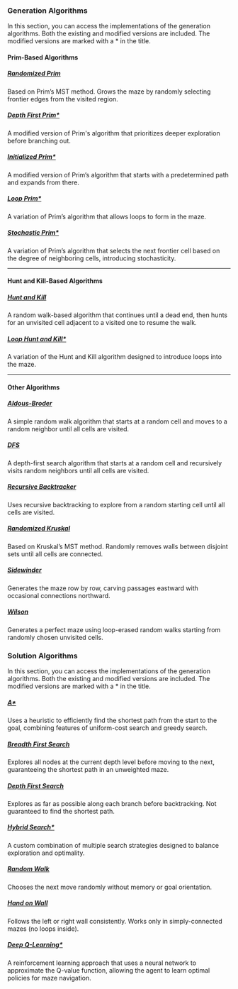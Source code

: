 ### Generation Algorithms
In this section, you can access the implementations of the generation algorithms. Both the existing and modified versions are included. The modified versions are marked with a * in the title.

#### Prim-Based Algorithms

##### [Randomized Prim](https://github.com/lmfaraday/Maze-Generation-Algorithms-Using-Graph-Theory/blob/main/MazeGenerationAlgorithms/RandomizedPrim.py)  
Based on Prim’s MST method. Grows the maze by randomly selecting frontier edges from the visited region.

##### [Depth First Prim*](https://github.com/lmfaraday/Maze-Generation-Algorithms-Using-Graph-Theory/blob/main/MazeGenerationAlgorithms/DepthFirstPrim.py)  
A modified version of Prim's algorithm that prioritizes deeper exploration before branching out.

##### [Initialized Prim*](https://github.com/lmfaraday/Maze-Generation-Algorithms-Using-Graph-Theory/blob/main/MazeGenerationAlgorithms/InitializedPrim.py)  
A modified version of Prim’s algorithm that starts with a predetermined path and expands from there.

##### [Loop Prim*](https://github.com/lmfaraday/Maze-Generation-Algorithms-Using-Graph-Theory/blob/main/MazeGenerationAlgorithms/LoopPrim.py)  
A variation of Prim’s algorithm that allows loops to form in the maze.

##### [Stochastic Prim*](https://github.com/lmfaraday/Maze-Generation-Algorithms-Using-Graph-Theory/blob/main/MazeGenerationAlgorithms/StochasticPrim.py)  
A variation of Prim’s algorithm that selects the next frontier cell based on the degree of neighboring cells, introducing stochasticity.

---

#### Hunt and Kill-Based Algorithms

##### [Hunt and Kill](https://github.com/lmfaraday/Maze-Generation-Algorithms-Using-Graph-Theory/blob/main/MazeGenerationAlgorithms/HuntAndKill.py)  
A random walk-based algorithm that continues until a dead end, then hunts for an unvisited cell adjacent to a visited one to resume the walk.

##### [Loop Hunt and Kill*](https://github.com/lmfaraday/Maze-Generation-Algorithms-Using-Graph-Theory/blob/main/MazeGenerationAlgorithms/LoopHuntAndKill.py)  
A variation of the Hunt and Kill algorithm designed to introduce loops into the maze.

---

#### Other Algorithms

##### [Aldous-Broder](https://github.com/lmfaraday/Maze-Generation-Algorithms-Using-Graph-Theory/blob/main/MazeGenerationAlgorithms/AldousBroder.py)  
A simple random walk algorithm that starts at a random cell and moves to a random neighbor until all cells are visited.

##### [DFS](https://github.com/lmfaraday/Maze-Generation-Algorithms-Using-Graph-Theory/blob/main/MazeGenerationAlgorithms/DFS.py)  
A depth-first search algorithm that starts at a random cell and recursively visits random neighbors until all cells are visited.

##### [Recursive Backtracker](https://github.com/lmfaraday/Maze-Generation-Algorithms-Using-Graph-Theory/blob/main/MazeGenerationAlgorithms/RecursiveBacktracker.py)  
Uses recursive backtracking to explore from a random starting cell until all cells are visited.

##### [Randomized Kruskal](https://github.com/lmfaraday/Maze-Generation-Algorithms-Using-Graph-Theory/blob/main/MazeGenerationAlgorithms/RandomizedKruskal.py)  
Based on Kruskal’s MST method. Randomly removes walls between disjoint sets until all cells are connected.

##### [Sidewinder](https://github.com/lmfaraday/Maze-Generation-Algorithms-Using-Graph-Theory/blob/main/MazeGenerationAlgorithms/Sidewinder.py)  
Generates the maze row by row, carving passages eastward with occasional connections northward.

##### [Wilson](https://github.com/lmfaraday/Maze-Generation-Algorithms-Using-Graph-Theory/blob/main/MazeGenerationAlgorithms/Wilson.py)  
Generates a perfect maze using loop-erased random walks starting from randomly chosen unvisited cells.

### Solution Algorithms
In this section, you can access the implementations of the generation algorithms. Both the existing and modified versions are included. The modified versions are marked with a * in the title.

##### [A*](https://github.com/lmfaraday/Maze-Generation-Algorithms-Using-Graph-Theory/blob/main/MazeSolutionAlgorithms/AStar.py)  
Uses a heuristic to efficiently find the shortest path from the start to the goal, combining features of uniform-cost search and greedy search.

##### [Breadth First Search](https://github.com/lmfaraday/Maze-Generation-Algorithms-Using-Graph-Theory/blob/main/MazeSolutionAlgorithms/BreadthFirstSearch.py)
Explores all nodes at the current depth level before moving to the next, guaranteeing the shortest path in an unweighted maze.

##### [Depth First Search](https://github.com/lmfaraday/Maze-Generation-Algorithms-Using-Graph-Theory/blob/main/MazeSolutionAlgorithms/DepthFirstSearch.py)
Explores as far as possible along each branch before backtracking. Not guaranteed to find the shortest path.

##### [Hybrid Search*](https://github.com/lmfaraday/Maze-Generation-Algorithms-Using-Graph-Theory/blob/main/MazeSolutionAlgorithms/HybridSearch.py)
A custom combination of multiple search strategies designed to balance exploration and optimality.

##### [Random Walk](https://github.com/lmfaraday/Maze-Generation-Algorithms-Using-Graph-Theory/blob/main/MazeSolutionAlgorithms/RandomWalk.py)
Chooses the next move randomly without memory or goal orientation. 

##### [Hand on Wall](https://github.com/lmfaraday/Maze-Generation-Algorithms-Using-Graph-Theory/blob/main/MazeSolutionAlgorithms/HandOnWall.py)
Follows the left or right wall consistently. Works only in simply-connected mazes (no loops inside).

##### [Deep Q-Learning*](https://github.com/lmfaraday/Maze-Generation-Algorithms-Using-Graph-Theory/blob/main/MazeSolutionAlgorithms/DeepQNetwork.ipynb)
A reinforcement learning approach that uses a neural network to approximate the Q-value function, allowing the agent to learn optimal policies for maze navigation.
